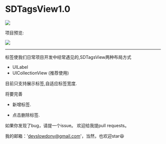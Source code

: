 # SDTagsView1.0
 
![](https://github.com/SlowDony/SDTagsView/blob/master/SDTagsView/SDTagsView.png)
 
 

项目预览:

![](https://github.com/SlowDony/SDTagsView/blob/master/SDTagsView/SDTagsView.gif)

----------------------------------------------------------------------------------
标签使我们日常项目开发中经常遇见的,SDTagsView两种布局方式

* UILabel 
* UICollectionView (推荐使用)

目前只支持展示标签,自适应标签宽度.

将要完善

* 新增标签.

* 点击删除标签.

如果你发现了bug，请提一个issue。 欢迎给我提pull requests。

我的邮箱：'devslowdony@gmail.com'，当然，也欢迎star😆
